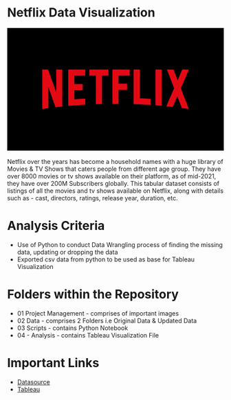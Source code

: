 # Netflix Data Visualization
![NETFLIX](https://github.com/keshavdewan/Netflix-Data-Viz/blob/1c41605e6b378a3ec01a16877646acb00146f22a/01%20Project%20Management/netflix.jpg)

Netflix over the years has become a household names with a huge library of Movies & TV Shows that caters people from different age group. They have over 8000 movies or tv shows available on their platform, as of mid-2021, they have over 200M Subscribers globally. This tabular dataset consists of listings of all the movies and tv shows available on Netflix, along with details such as - cast, directors, ratings, release year, duration, etc.

# Analysis Criteria
- Use of Python to conduct Data Wrangling process of finding the missing data, updating or dropping the data
- Exported csv data from python to be used as base for Tableau Visualization

# Folders within the Repository
- 01 Project Management - comprises of important images
- 02 Data - comprises 2 Folders i.e Original Data & Updated Data
- 03 Scripts - contains Python Notebook
- 04 - Analysis - contains Tableau Visualization File

# Important Links
- [Datasource](https://www.kaggle.com/datasets/shivamb/netflix-shows) 
- [Tableau](https://public.tableau.com/app/profile/keshav.dewan3649/viz/NetflixDataContent/NetflixStudy) 
